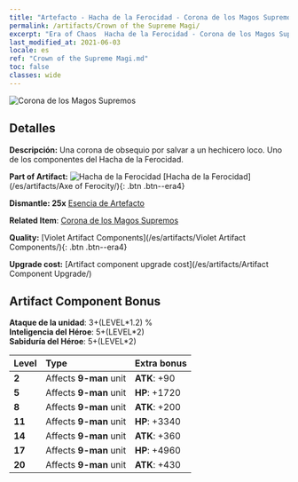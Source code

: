 ```yaml
---
title: "Artefacto - Hacha de la Ferocidad - Corona de los Magos Supremos"
permalink: /artifacts/Crown of the Supreme Magi/
excerpt: "Era of Chaos  Hacha de la Ferocidad - Corona de los Magos Supremos. Una corona de obsequio por salvar a un hechicero loco. Uno de los componentes del Hacha de la Ferocidad."
last_modified_at: 2021-06-03
locale: es
ref: "Crown of the Supreme Magi.md"
toc: false
classes: wide
---
```


 ![Corona de los Magos Supremos](/images/t/artifact_40313.png)



## Detalles

 **Descripción:** Una corona de obsequio por salvar a un hechicero loco. Uno de los componentes del Hacha de la Ferocidad.

 **Part of Artifact:** ![Hacha de la Ferocidad](/images/t/icon_artifact_31.png) [Hacha de la Ferocidad](/es/artifacts/Axe of Ferocity/){: .btn .btn--era4}

 **Dismantle: 25x** [Esencia de Artefacto](/ItemsES/con_905/)

 **Related Item**: [Corona de los Magos Supremos](/ItemsES/art_127/)

 **Quality:** [Violet Artifact Components](/es/artifacts/Violet Artifact Components/){: .btn .btn--era4}

 **Upgrade cost:** [Artifact component upgrade cost](/es/artifacts/Artifact Component Upgrade/)

## Artifact Component Bonus

  **Ataque de la unidad**: 3+(LEVEL\*1.2) %<br/>**Inteligencia del Héroe**: 5+(LEVEL\*2)<br/>**Sabiduría del Héroe**: 5+(LEVEL\*2)

  |  Level  | Type |    Extra bonus  | 
  |:--------|:-----|:----------------| 
  | **2** | Affects **9-man** unit | **ATK**: +90 | 
  | **5** | Affects **9-man** unit | **HP**: +1720 | 
  | **8** | Affects **9-man** unit | **ATK**: +200 | 
  | **11** | Affects **9-man** unit | **HP**: +3340 | 
  | **14** | Affects **9-man** unit | **ATK**: +360 | 
  | **17** | Affects **9-man** unit | **HP**: +4960 | 
  | **20** | Affects **9-man** unit | **ATK**: +430 | 
